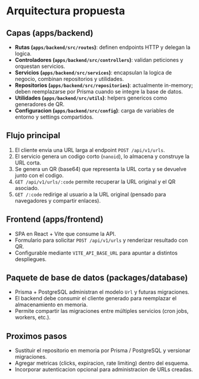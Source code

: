 # Arquitectura propuesta

## Capas (apps/backend)

- **Rutas (`apps/backend/src/routes`)**: definen endpoints HTTP y delegan la logica.
- **Controladores (`apps/backend/src/controllers`)**: validan peticiones y orquestan servicios.
- **Servicios (`apps/backend/src/services`)**: encapsulan la logica de negocio, combinan repositorios y utilidades.
- **Repositorios (`apps/backend/src/repositories`)**: actualmente in-memory; deben reemplazarse por Prisma cuando se integre la base de datos.
- **Utilidades (`apps/backend/src/utils`)**: helpers genericos como generadores de QR.
- **Configuracion (`apps/backend/src/config`)**: carga de variables de entorno y settings compartidos.

## Flujo principal

1. El cliente envia una URL larga al endpoint `POST /api/v1/urls`.
2. El servicio genera un codigo corto (`nanoid`), lo almacena y construye la URL corta.
3. Se genera un QR (base64) que representa la URL corta y se devuelve junto con el codigo.
4. `GET /api/v1/urls/:code` permite recuperar la URL original y el QR asociado.
5. `GET /:code` redirige al usuario a la URL original (pensado para navegadores y compartir enlaces).

## Frontend (apps/frontend)

- SPA en React + Vite que consume la API.
- Formulario para solicitar `POST /api/v1/urls` y renderizar resultado con QR.
- Configurable mediante `VITE_API_BASE_URL` para apuntar a distintos despliegues.

## Paquete de base de datos (packages/database)

- Prisma + PostgreSQL administran el modelo `Url` y futuras migraciones.
- El backend debe consumir el cliente generado para reemplazar el almacenamiento en memoria.
- Permite compartir las migraciones entre múltiples servicios (cron jobs, workers, etc.).

## Proximos pasos

- Sustituir el repositorio en memoria por Prisma / PostgreSQL y versionar migraciones.
- Agregar metricas (clicks, expiracion, rate limiting) dentro del esquema.
- Incorporar autenticacion opcional para administracion de URLs creadas.
